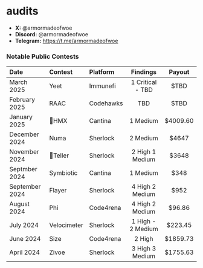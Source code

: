 # audits

- **X:** @armormadeofwoe
- **Discord:** @armormadeofwoe
- **Telegram:** https://t.me/armormadeofwoe


### Notable Public Contests
| Date             | Contest                                                                       | Platform                                                                                 | Findings | Payout |
|:-------------------|:------------------------------------------------------------------------------|:--------------------------------------------------------------------------------------------|:-------:|:-------:|
|March 2025  | Yeet | Immunefi | 1 Critical - TBD |$TBD |
|February 2025  | RAAC | Codehawks | TBD| $TBD|
|January 2025  | 🥉HMX  | Cantina | 1 Medium  | $4009.60 |
|December 2024  | Numa | Sherlock | 2 Medium  | $4647 |
|November 2024  | 🥈Teller | Sherlock | 2 High 1 Medium  | $3648| 
|Septmber 2024  | Symbiotic | Cantina | 1 Medium  | $348|
|September 2024  | Flayer | Sherlock | 4 High 2 Medium | $952|
|August 2024  | Phi | Code4rena | 4 High 2 Medium | $96.86|
|July 2024  | Velocimeter | Sherlock | 1 High - 2 Medium  | $223.45|
|June 2024  | Size | Code4rena | 2 High  | $1859.73|
|April 2024  | Zivoe | Sherlock | 3 High 3 Medium | $1755.63|

